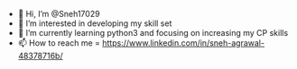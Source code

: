 - 👋 Hi, I’m @Sneh17029
- 👀 I’m interested in developing my skill set
- 🌱 I’m currently learning python3 and focusing on increasing my CP skills
- 📫 How to reach me = https://www.linkedin.com/in/sneh-agrawal-48378716b/
